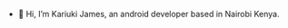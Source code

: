 - 👋 Hi, I’m Kariuki James, an android developer based in Nairobi Kenya.

<!---
k-wjames/k-wjames is a ✨ special ✨ repository because its `README.md` (this file) appears on your GitHub profile.
You can click the Preview link to take a look at your changes.
--->
